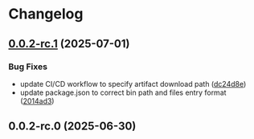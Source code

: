 # Changelog

## [0.0.2-rc.1](https://github.com/presidio-oss/factifai-mcp-server/compare/v0.0.2-rc.0...v0.0.2-rc.1) (2025-07-01)


### Bug Fixes

* update CI/CD workflow to specify artifact download path ([dc24d8e](https://github.com/presidio-oss/factifai-mcp-server/commit/dc24d8ea88f44df9b5bb5d6e494b48680eb71532))
* update package.json to correct bin path and files entry format ([2014ad3](https://github.com/presidio-oss/factifai-mcp-server/commit/2014ad3a5c1664a50d4ec78bb963beb120d92f1f))

## 0.0.2-rc.0 (2025-06-30)
